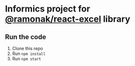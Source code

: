 # Informics project for [@ramonak/react-excel](https://www.npmjs.com/package/@ramonak/react-excel) library

## Run the code

1. Clone this repo
2. Run ```npm install```
3. Run ```npm start```


